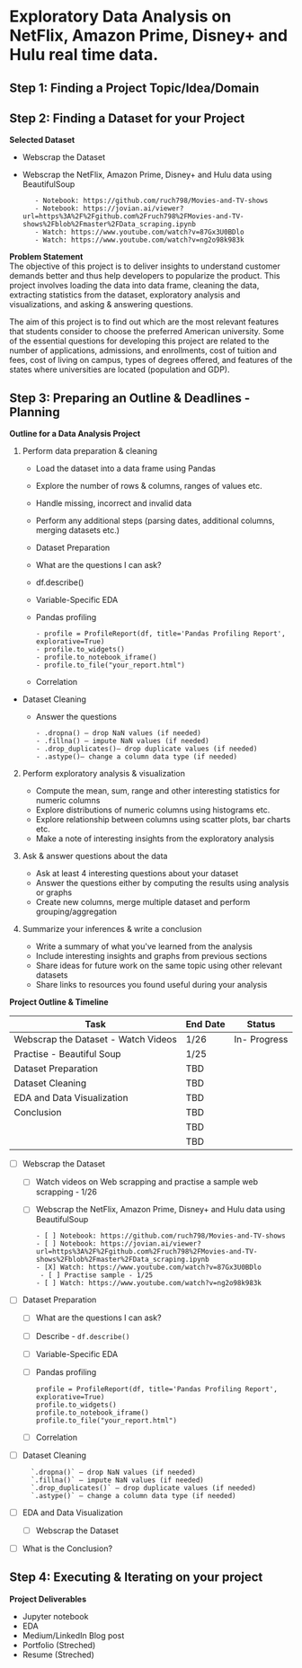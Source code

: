 # Exploratory Data Analysis on NetFlix, Amazon Prime, Disney+ and Hulu real time data. 

## Step 1: Finding a Project Topic/Idea/Domain


          
## Step 2: Finding a Dataset for your Project

**Selected Dataset**    
- Webscrap the Dataset
 - Webscrap the NetFlix, Amazon Prime, Disney+ and Hulu data using BeautifulSoup  
      
          - Notebook: https://github.com/ruch798/Movies-and-TV-shows
          - Notebook: https://jovian.ai/viewer?url=https%3A%2F%2Fgithub.com%2Fruch798%2FMovies-and-TV-shows%2Fblob%2Fmaster%2FData_scraping.ipynb
          - Watch: https://www.youtube.com/watch?v=87Gx3U0BDlo
          - Watch: https://www.youtube.com/watch?v=ng2o98k983k    

**Problem Statement**     
The objective of this project is to deliver insights to understand customer demands better and thus help developers to popularize the product. This project involves loading the data into data frame, cleaning the data, extracting statistics from the dataset, exploratory analysis and visualizations, and asking & answering questions.  
  
The aim of this project is to find out which are the most relevant features that students consider to choose the preferred American university. Some of the essential questions for developing this project are related to the number of applications, admissions, and enrollments, cost of tuition and fees, cost of living on campus, types of degrees offered, and features of the states where universities are located (population and GDP).

## Step 3: Preparing an Outline & Deadlines - Planning

**Outline for a Data Analysis Project**  

1. Perform data preparation & cleaning
    - Load the dataset into a data frame using Pandas
    - Explore the number of rows & columns, ranges of values etc.
    - Handle missing, incorrect and invalid data
    - Perform any additional steps (parsing dates, additional columns, merging datasets etc.)
    - Dataset Preparation 
    - What are the questions I can ask? 
     - df.describe()
     - Variable-Specific EDA
     - Pandas profiling 
          
           - profile = ProfileReport(df, title='Pandas Profiling Report', explorative=True)
           - profile.to_widgets()
           - profile.to_notebook_iframe()
           - profile.to_file("your_report.html")     
     - Correlation 
- Dataset Cleaning 
     - Answer the questions   
          
           - .dropna() — drop NaN values (if needed) 
           - .fillna() — impute NaN values (if needed) 
           - .drop_duplicates()— drop duplicate values (if needed) 
           - .astype()— change a column data type (if needed) 
    
2. Perform exploratory analysis & visualization
    - Compute the mean, sum, range and other interesting statistics for numeric columns
    - Explore distributions of numeric columns using histograms etc.
    - Explore relationship between columns using scatter plots, bar charts etc.
    - Make a note of interesting insights from the exploratory analysis
    
3. Ask & answer questions about the data
    - Ask at least 4 interesting questions about your dataset
    - Answer the questions either by computing the results using analysis or graphs
    - Create new columns, merge multiple dataset and perform grouping/aggregation
    
4. Summarize your inferences & write a conclusion
    - Write a summary of what you've learned from the analysis
    - Include interesting insights and graphs from previous sections
    - Share ideas for future work on the same topic using other relevant datasets
    - Share links to resources you found useful during your analysis


**Project Outline & Timeline**  

  | Task                                 | End Date     | Status                                                                 
  |--------------------------------------|--------------|---------------------------------------------------------------------  
  | Webscrap the Dataset - Watch Videos  | 1/26         | In- Progress                                                       
  | Practise - Beautiful Soup            | 1/25         |                                                         
  | Dataset Preparation                  | TBD          |                                                    
  | Dataset Cleaning                     | TBD          |                                                       
  | EDA and Data Visualization           | TBD          |                                                       
  | Conclusion                           | TBD          |                                                        
  |                                      | TBD          |                                                        
  |                                      | TBD          |                                                     

- [ ] Webscrap the Dataset
    - [ ] Watch videos on Web scrapping and practise a sample web scrapping - 1/26 
    - [ ] Webscrap the NetFlix, Amazon Prime, Disney+ and Hulu data using BeautifulSoup  
      
          - [ ] Notebook: https://github.com/ruch798/Movies-and-TV-shows
          - [ ] Notebook: https://jovian.ai/viewer?url=https%3A%2F%2Fgithub.com%2Fruch798%2FMovies-and-TV-shows%2Fblob%2Fmaster%2FData_scraping.ipynb
          - [X] Watch: https://www.youtube.com/watch?v=87Gx3U0BDlo 
           - [ ] Practise sample - 1/25
          - [ ] Watch: https://www.youtube.com/watch?v=ng2o98k983k
- [ ] Dataset Preparation 
    - [ ] What are the questions I can ask? 
     - [ ] Describe - `df.describe()`
     - [ ] Variable-Specific EDA
     - [ ] Pandas profiling 
     
        `profile = ProfileReport(df, title='Pandas Profiling Report', explorative=True)`            
        `profile.to_widgets()`                    
        `profile.to_notebook_iframe()`            
        `profile.to_file("your_report.html")`               
     - [ ] Correlation 
- [ ] Dataset Cleaning 
         
        `.dropna()` — drop NaN values (if needed) 
        `.fillna()` — impute NaN values (if needed)                   
        `.drop_duplicates()` — drop duplicate values (if needed)                
        `.astype()` — change a column data type (if needed)                     
- [ ] EDA and Data Visualization 
    - [ ] Webscrap the Dataset
- [ ] What is the Conclusion? 


## Step 4: Executing & Iterating on your project

**Project Deliverables**   

- Jupyter notebook
- EDA
- Medium/LinkedIn Blog post
- Portfolio (Streched)
- Resume (Streched)
 
